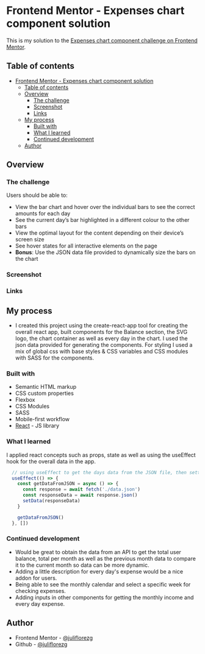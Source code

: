 # Frontend Mentor - Expenses chart component solution

This is my solution to the [Expenses chart component challenge on Frontend Mentor](https://www.frontendmentor.io/challenges/expenses-chart-component-e7yJBUdjwt). 

## Table of contents

- [Frontend Mentor - Expenses chart component solution](#frontend-mentor---expenses-chart-component-solution)
  - [Table of contents](#table-of-contents)
  - [Overview](#overview)
    - [The challenge](#the-challenge)
    - [Screenshot](#screenshot)
    - [Links](#links)
  - [My process](#my-process)
    - [Built with](#built-with)
    - [What I learned](#what-i-learned)
    - [Continued development](#continued-development)
  - [Author](#author)

## Overview

### The challenge

Users should be able to:

- View the bar chart and hover over the individual bars to see the correct amounts for each day
- See the current day’s bar highlighted in a different colour to the other bars
- View the optimal layout for the content depending on their device’s screen size
- See hover states for all interactive elements on the page
- **Bonus**: Use the JSON data file provided to dynamically size the bars on the chart

### Screenshot



### Links


## My process

- I created this project using the create-react-app tool for creating the overall react app, built components for the Balance section, the SVG logo, the chart container as well as every day in the chart. I used the json data provided for generating the <Day/> components. For styling I used a mix of global css with base styles & CSS variables and CSS modules with SASS for the components.

### Built with

- Semantic HTML markup
- CSS custom properties
- Flexbox
- CSS Modules
- SASS
- Mobile-first workflow
- [React](https://reactjs.org/) - JS library


### What I learned

I applied react concepts such as props, state as well as using the useEffect hook for the overall data in the app.

```js
  // using useEffect to get the days data from the JSON file, then setting the obtained data as state for use in the app
  useEffect(() => {
    const getDataFromJSON = async () => {
      const response = await fetch('./data.json')
      const responseData = await response.json()
      setData(responseData)
    }

    getDataFromJSON()
  }, [])
```

### Continued development

- Would be great to obtain the data from an API to get the total user balance, total per month as well as the previous month data to compare it to the current month so data can be more dynamic.
- Adding a little description for every day's expense would be a nice addon for users.
- Being able to see the monthly calendar and select a specific week for checking expenses.
- Adding inputs in other components for getting the monthly income and every day expense.



## Author

- Frontend Mentor - [@juliflorezg](https://www.frontendmentor.io/profile/juliflorezg)
- Github - [@juliflorezg](https://github.com/juliflorezg)

